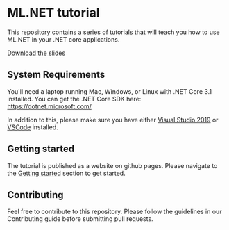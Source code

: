# ML.NET tutorial

This repository contains a series of tutorials that will teach you how to 
use ML.NET in your .NET core applications.

[Download the slides](./slides.pptx)

## System Requirements

You'll need a laptop running Mac, Windows, or Linux with .NET Core 3.1
installed. You can get the .NET Core SDK here: https://dotnet.microsoft.com/

In addition to this, please make sure you have either 
[Visual Studio 2019](https://visualstudio.microsoft.com/)
or [VSCode](https://code.visualstudio.com) installed.

## Getting started

The tutorial is published as a website on github pages. Please navigate to the
[Getting started](https://globalaicommunity.github.io/Workshop-MLNet/#/) section to
get started.

## Contributing

Feel free to contribute to this repository. Please follow the guidelines
in our Contributing guide before submitting pull requests.